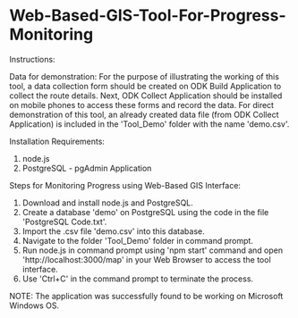 # Web-Based-GIS-Tool-For-Progress-Monitoring
Instructions:

Data for demonstration:
For the purpose of illustrating the working of this tool, a data collection form should be created on ODK Build Application to collect the route details. Next, ODK Collect Application should be installed on mobile phones to access these forms and record the data. For direct demonstration of this tool, an already created data file (from ODK Collect Application) is included in the 'Tool_Demo' folder with the name 'demo.csv'.

Installation Requirements:
1. node.js
2. PostgreSQL - pgAdmin Application

Steps for Monitoring Progress using Web-Based GIS Interface:
1. Download and install node.js and PostgreSQL.
2. Create a database 'demo' on PostgreSQL using the code in the file 'PostgreSQL Code.txt'.
3. Import the .csv file 'demo.csv' into this database.
4. Navigate to the folder 'Tool_Demo' folder in command prompt.
5. Run node.js in command prompt using 'npm start' command and open 'http://localhost:3000/map' in your Web Browser to access the tool interface.
6. Use 'Ctrl+C' in the command prompt to terminate the process.

NOTE: The application was successfully found to be working on Microsoft Windows OS.
